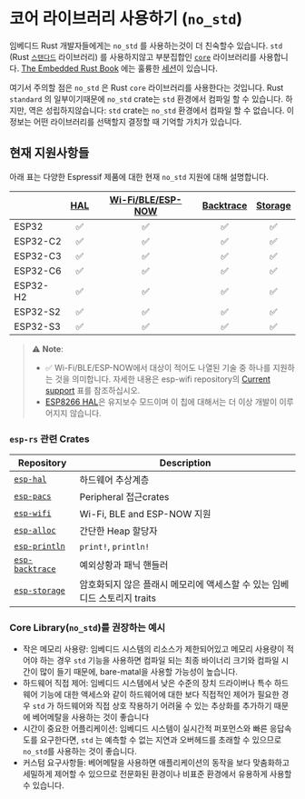 # 코어 라이브러리 사용하기 (`no_std`)

임베디드 Rust 개발자들에게는 `no_std` 를 사용하는것이 더 친숙할수 있습니다. `std` (Rust [`스탠다드`][rust-lib-std] 라이브러리) 를 사용하지않고 부분집합인 [`core`][rust-lib-core] 라이브러리를 사용합니다. [The Embedded Rust Book][embedded-rust-book] 에는 훌륭한 [세션][embedded-rust-book-no-std]이 있습니다.

여기서 주의할 점은  `no_std` 은 Rust `core` 라이브러리를 사용한다는 것입니다. Rust `standard` 의 일부이기때문에 `no_std` crate는 `std` 환경에서 컴파일 할 수 있습니다. 하지만, 역은 성립하지않습니다: `std` crate는 `no_std` 환경에서 컴파일 할 수 없습니다. 이 정보는 어떤 라이브러리를 선택할지 결정할 때 기억할 가치가 있습니다.

[embedded-rust-book]: https://docs.rust-embedded.org/
[embedded-rust-book-no-std]: https://docs.rust-embedded.org/book/intro/no-std.html
[rust-lib-core]: https://doc.rust-lang.org/core/index.html
[rust-lib-std]: https://doc.rust-lang.org/std/index.html

## 현재 지원사항들

아래 표는 다양한 Espressif  제품에 대한 현재 `no_std` 지원에 대해 설명합니다.

|          | [HAL][esp-hal] | [Wi-Fi/BLE/ESP-NOW][esp-wifi] | [Backtrace][esp-backtrace] | [Storage][esp-storage] |
| -------- | :------------: | :---------------------------: | :------------------------: | :--------------------: |
| ESP32    |       ✅        |               ✅               |             ✅              |           ✅            |
| ESP32-C2 |       ✅        |               ✅               |             ✅              |           ✅            |
| ESP32-C3 |       ✅        |               ✅               |             ✅              |           ✅            |
| ESP32-C6 |       ✅        |               ✅               |             ✅              |           ✅            |
| ESP32-H2 |       ✅        |               ✅               |             ✅              |           ✅            |
| ESP32-S2 |       ✅        |               ✅               |             ✅              |           ✅            |
| ESP32-S3 |       ✅        |               ✅               |             ✅              |           ✅            |

> ⚠️ **Note**:
>
> - ✅ Wi-Fi/BLE/ESP-NOW에서 대상이 적어도 나열된 기술 중 하나를 지원하는 것을 의미합니다. 자세한 내용은 esp-wifi repository의  [Current support][esp-wifi-current-support] 표를 참조하십시오.
> - [ESP8266 HAL][esp8266-hal]은 유지보수 모드이며 이 칩에 대해서는 더 이상 개발이 이루어지지 않습니다.

[esp-hal]: https://github.com/esp-rs/esp-hal/tree/main/esp-hal "하드웨어 추상계층"
[esp-wifi]: https://github.com/esp-rs/esp-hal/tree/main/esp-wifi "Wi-Fi, BLE and ESP-NOW 지원"
[esp-backtrace]: https://github.com/esp-rs/esp-hal/tree/main/esp-backtrace "Exception 과 panic 핸들러"
[esp-storage]: https://github.com/esp-rs/esp-hal/tree/main/esp-storage "암호화되지 않은 플래시 메모리에 액세스할 수 있는 임베디드 스토리지 traits"
[esp-wifi-current-support]: https://github.com/esp-rs/esp-hal/tree/main/esp-wifi#current-support
[esp8266-hal]: https://github.com/esp-rs/esp8266-hal "ESP8266 하드웨어 추상 계층"

### `esp-rs` 관련 Crates 

| Repository                       | Description                                                  |
| -------------------------------- | ------------------------------------------------------------ |
| [`esp-hal`][esp-hal]             | 하드웨어 추상계층                                            |
| [`esp-pacs`][esp-pacs]           | Peripheral 접근crates                                        |
| [`esp-wifi`][esp-wifi]           | Wi-Fi, BLE and ESP-NOW 지원                                  |
| [`esp-alloc`][esp-alloc]         | 간단한 Heap 할당자                                           |
| [`esp-println`][esp-println]     | `print!`,  `println!`                                        |
| [`esp-backtrace`][esp-backtrace] | 예외상황과 패닉 핸들러                                       |
| [`esp-storage`][esp-storage]     | 암호화되지 않은 플래시 메모리에 액세스할 수 있는 임베디드 스토리지 traits |

### Core Library(`no_std`)를 권장하는 예시

- 작은 메모리 사용량: 임베디드 시스템의 리소스가 제한되어있고 메모리 사용량이 적어야 하는 경우 `std` 기능을 사용하면 컴파일 되는 최종 바이너리 크기와 컴파일 시간이 많이 들기 때문에, bare-matal을 사용할 가능성이 높습니다.
- 하드웨어 직접 제어: 임베디드 시스템에서 낮은 수준의 장치 드라이버나 특수 하드웨어 기능에 대한 액세스와 같이 하드웨어에 대한 보다 직접적인 제어가 필요한 경우 `std` 가 하드웨어와 직접 상호 작용하기 어려울 수 있는 추상화를 추가하기 때문에 베어메탈을 사용하는 것이 좋습니다
- 시간이 중요한 어플리케이션: 임베디드 시스템이 실시간적 퍼포먼스와 빠른 응답속도를 요구한다면, `std` 는 예측할 수 없는 지연과 오버헤드를 초래할 수 있으므로 `no_std`를 사용하는 것이 좋습니다.
- 커스텀 요구사항들: 베어메탈을 사용하면 애플리케이션의 동작을 보다 맞춤화하고 세밀하게 제어할 수 있으므로 전문화된 환경이나 비표준 환경에서 유용하게 사용할 수 있습니다.

[esp-pacs]: https://github.com/esp-rs/esp-pacs "Peripheral access crates"
[esp-alloc]: https://github.com/esp-rs/esp-hal/tree/main/esp-alloc "Simple heap allocator"
[esp-println]: https://github.com/esp-rs/esp-hal/tree/main/esp-println "print!, println!"
